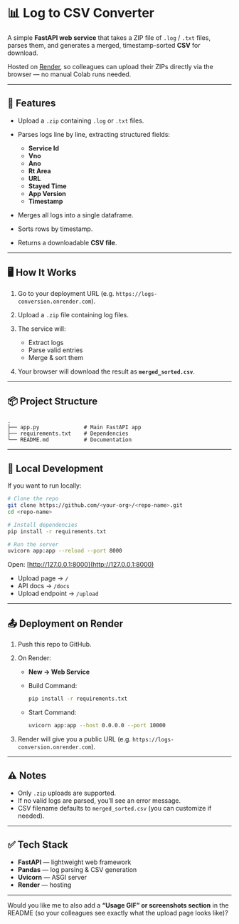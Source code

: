 # 📊 Log to CSV Converter

A simple **FastAPI web service** that takes a ZIP file of `.log` / `.txt` files, parses them, and generates a merged, timestamp-sorted **CSV** for download.

Hosted on [Render](https://render.com), so colleagues can upload their ZIPs directly via the browser — no manual Colab runs needed.

---

## 🚀 Features

- Upload a `.zip` containing `.log` or `.txt` files.
- Parses logs line by line, extracting structured fields:

  - **Service Id**
  - **Vno**
  - **Ano**
  - **Rt Area**
  - **URL**
  - **Stayed Time**
  - **App Version**
  - **Timestamp**

- Merges all logs into a single dataframe.
- Sorts rows by timestamp.
- Returns a downloadable **CSV file**.

---

## 🖥 How It Works

1. Go to your deployment URL (e.g. `https://logs-conversion.onrender.com`).
2. Upload a `.zip` file containing log files.
3. The service will:

   - Extract logs
   - Parse valid entries
   - Merge & sort them

4. Your browser will download the result as **`merged_sorted.csv`**.

---

## 📦 Project Structure

```
.
├── app.py              # Main FastAPI app
├── requirements.txt    # Dependencies
└── README.md           # Documentation
```

---

## 🔧 Local Development

If you want to run locally:

```bash
# Clone the repo
git clone https://github.com/<your-org>/<repo-name>.git
cd <repo-name>

# Install dependencies
pip install -r requirements.txt

# Run the server
uvicorn app:app --reload --port 8000
```

Open: [http://127.0.0.1:8000](http://127.0.0.1:8000)

- Upload page → `/`
- API docs → `/docs`
- Upload endpoint → `/upload`

---

## 📤 Deployment on Render

1. Push this repo to GitHub.
2. On Render:

   - **New → Web Service**
   - Build Command:

     ```bash
     pip install -r requirements.txt
     ```

   - Start Command:

     ```bash
     uvicorn app:app --host 0.0.0.0 --port 10000
     ```

3. Render will give you a public URL (e.g. `https://logs-conversion.onrender.com`).

---

## ⚠️ Notes

- Only `.zip` uploads are supported.
- If no valid logs are parsed, you’ll see an error message.
- CSV filename defaults to `merged_sorted.csv` (you can customize if needed).

---

## ✅ Tech Stack

- **FastAPI** — lightweight web framework
- **Pandas** — log parsing & CSV generation
- **Uvicorn** — ASGI server
- **Render** — hosting

---

Would you like me to also add a **“Usage GIF” or screenshots section** in the README (so your colleagues see exactly what the upload page looks like)?
